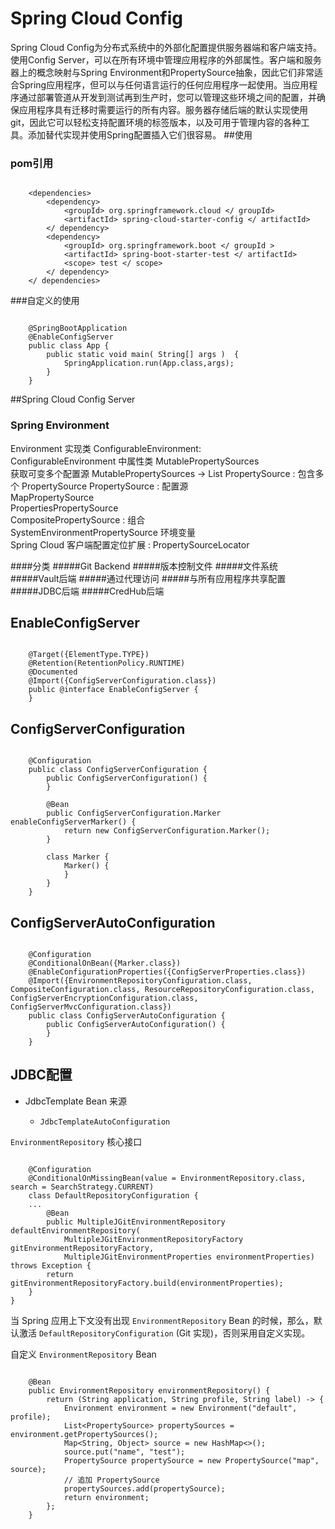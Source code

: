 # Spring Cloud Config
Spring Cloud Config为分布式系统中的外部化配置提供服务器端和客户端支持。使用Config Server，可以在所有环境中管理应用程序的外部属性。客户端和服务器上的概念映射与Spring Environment和PropertySource抽象，因此它们非常适合Spring应用程序，但可以与任何语言运行的任何应用程序一起使用。当应用程序通过部署管道从开发到测试再到生产时，您可以管理这些环境之间的配置，并确保应用程序具有迁移时需要运行的所有内容。服务器存储后端的默认实现使用git，因此它可以轻松支持配置环境的标签版本，以及可用于管理内容的各种工具。添加替代实现并使用Spring配置插入它们很容易。
##使用
### pom引用

```

	<dependencies> 
		<dependency> 
			<groupId> org.springframework.cloud </ groupId> 
			<artifactId> spring-cloud-starter-config </ artifactId> 
		</ dependency> 
		<dependency> 
			<groupId> org.springframework.boot </ groupId > 
			<artifactId> spring-boot-starter-test </ artifactId> 
			<scope> test </ scope> 
		</ dependency> 
	</ dependencies>

```

###自定义的使用
```

	@SpringBootApplication
	@EnableConfigServer
	public class App {
    	public static void main( String[] args )  {
       		SpringApplication.run(App.class,args);
    	}
	}

```
##Spring Cloud Config Server

### Spring Environment
Environment 实现类 ConfigurableEnvironment:</br>
ConfigurableEnvironment 中属性类 MutablePropertySources </br>
获取可变多个配置源 MutablePropertySources -> List PropertySource : 包含多个 PropertySource
PropertySource : 配置源</br>
MapPropertySource</br>
PropertiesPropertySource</br>
CompositePropertySource : 组合</br>
SystemEnvironmentPropertySource 环境变量</br>
Spring Cloud 客户端配置定位扩展 : PropertySourceLocator</br>

####分类
#####Git Backend
#####版本控制文件
#####文件系统
#####Vault后端
#####通过代理访问
#####与所有应用程序共享配置
#####JDBC后端
#####CredHub后端

## EnableConfigServer
```

 	@Target({ElementType.TYPE})
	@Retention(RetentionPolicy.RUNTIME)
	@Documented
	@Import({ConfigServerConfiguration.class})
	public @interface EnableConfigServer {
	}

```
## ConfigServerConfiguration

```

	@Configuration
	public class ConfigServerConfiguration {
    	public ConfigServerConfiguration() {
   	 	}

    	@Bean
		public ConfigServerConfiguration.Marker enableConfigServerMarker() {
        	return new ConfigServerConfiguration.Marker();
    	}

    	class Marker {
        	Marker() {
        	}
    	}
	}
```
## ConfigServerAutoConfiguration

```

	@Configuration
	@ConditionalOnBean({Marker.class})
	@EnableConfigurationProperties({ConfigServerProperties.class})
	@Import({EnvironmentRepositoryConfiguration.class, CompositeConfiguration.class, ResourceRepositoryConfiguration.class, ConfigServerEncryptionConfiguration.class, ConfigServerMvcConfiguration.class})
	public class ConfigServerAutoConfiguration {
    	public ConfigServerAutoConfiguration() {
    	}
	}

```
## JDBC配置

* JdbcTemplate Bean 来源

  * `JdbcTemplateAutoConfiguration`

`EnvironmentRepository` 核心接口

```

	@Configuration
	@ConditionalOnMissingBean(value = EnvironmentRepository.class, search = SearchStrategy.CURRENT)
	class DefaultRepositoryConfiguration {
	...
		@Bean
		public MultipleJGitEnvironmentRepository defaultEnvironmentRepository(
	        MultipleJGitEnvironmentRepositoryFactory gitEnvironmentRepositoryFactory,
			MultipleJGitEnvironmentProperties environmentProperties) throws Exception {
		return gitEnvironmentRepositoryFactory.build(environmentProperties);
	}
}
```

当 Spring 应用上下文没有出现 `EnvironmentRepository` Bean 的时候，那么，默认激活 `DefaultRepositoryConfiguration` (Git 实现)，否则采用自定义实现。

自定义 `EnvironmentRepository` Bean

```

    @Bean
    public EnvironmentRepository environmentRepository() {
        return (String application, String profile, String label) -> {
            Environment environment = new Environment("default", profile);
            List<PropertySource> propertySources = environment.getPropertySources();
            Map<String, Object> source = new HashMap<>();
            source.put("name", "test");
            PropertySource propertySource = new PropertySource("map", source);
            // 追加 PropertySource
            propertySources.add(propertySource);
            return environment;
        };
    }

